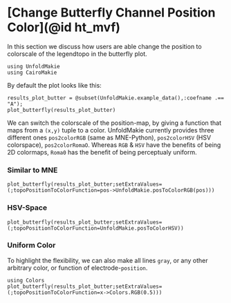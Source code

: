 # [Change Butterfly Channel Position Color](@id ht_mvf)

In this section we discuss how users are able change the position to colorscale of the legendtopo in the butterfly plot.

```@example main
using UnfoldMakie
using CairoMakie
```

By default the plot looks like this:
```@example main
results_plot_butter = @subset(UnfoldMakie.example_data(),:coefname .== "A");
plot_butterfly(results_plot_butter)
```

We can switch the colorscale of the position-map, by giving a function that maps from a `(x,y)` tuple to a color. UnfoldMakie currently provides three different ones `pos2colorRGB` (same as MNE-Python), `pos2colorHSV` (HSV colorspace), `pos2colorRomaO`. Whereas `RGB` & `HSV` have the benefits of being 2D colormaps, `Roma0` has the benefit of being perceptualy uniform.


### Similar to MNE
```@example main
plot_butterfly(results_plot_butter;setExtraValues=(;topoPositionToColorFunction=pos->UnfoldMakie.posToColorRGB(pos)))
```

### HSV-Space
```@example main
plot_butterfly(results_plot_butter;setExtraValues=(;topoPositionToColorFunction=UnfoldMakie.posToColorHSV))
```

### Uniform Color
To highlight the flexibility, we can also make all lines `gray`, or any other arbitrary color, or function of electrode-`position`.
```@example main
using Colors
plot_butterfly(results_plot_butter;setExtraValues=(;topoPositionToColorFunction=x->Colors.RGB(0.5)))
```
